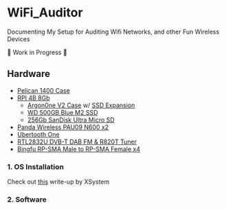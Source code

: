# WiFi_Auditor
Documenting My Setup for Auditing Wifi Networks, and other Fun Wireless Devices

:construction: Work in Progress  :construction: 

## Hardware
- [Pelican 1400 Case](https://amzn.com/B00009XVKY)
- [RPI 4B 8Gb](https://amzn.com/B08956GVXN)
  - [Argon0ne V2 Case](https://amzn.com/B07WP8WC3V) w/ [SSD Expansion](https://amzn.com/B08MHYWJCP)
  - [WD 500GB Blue M2 SSD](https://amzn.com/B073SBX6TY)
  - [256Gb SanDisk Ultra Micro SD](https://amzn.com/B08GY8NHF2)
- [Panda Wireless PAU09 N600 x2](https://amzn.com/B01LY35HGO)
- [Ubertooth One](https://amzn.com/B07HNMBBST)
- [RTL2832U DVB-T DAB FM & R820T Tuner](https://amzn.com/B00PDM76ZW)
- [Bingfu RP-SMA Male to RP-SMA Female x4](https://amzn.com/B07Z33NJGL)

### 1. OS Installation 
Check out [this](https://gist.github.com/XSystem252/d274cd0af836a72ff42d590d59647928) write-up by XSystem

### 2. Software
